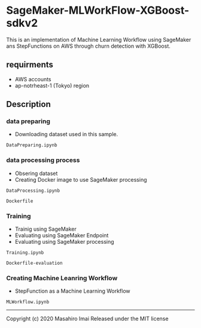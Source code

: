 # SageMaker-MLWorkFlow-XGBoost-sdkv2
This is an implementation of Machine Learning Workflow using SageMaker ans StepFunctions on AWS through churn detection with XGBoost.

## requirments
- AWS accounts
- ap-notrheast-1 (Tokyo) region

## Description
### data preparing
- Downloading dataset used in this sample.

`DataPreparing.ipynb`

### data processing process

- Obsering dataset
- Creating Docker image to use SageMaker processing

`DataProcessing.ipynb`

`Dockerfile`

### Training

- Trainig using SageMaker
- Evaluating using SageMaker Endpoint
- Evaluating using SageMaker processing

`Training.ipynb`

`Dockerfile-evaluation`

### Creating Machine Leanring Workflow

- StepFunction as a Machine Learning Workflow

`MLWorkflow.ipynb`

---
Copyright (c) 2020 Masahiro Imai Released under the MIT license